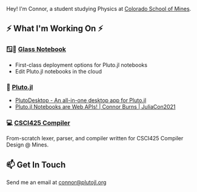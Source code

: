 Hey! I'm Connor, a student studying Physics at [Colorado School of Mines](https://www.mines.edu/). 

## ⚡ What I'm Working On ⚡
### 🪟📓 [Glass Notebook](https://glassnotebook.io)
- First-class deployment options for Pluto.jl notebooks
- Edit Pluto.jl notebooks in the cloud

### 🎈 [Pluto.jl](https://github.com/fonsp/Pluto.jl)
- [PlutoDesktop - An all-in-one desktop app for Pluto.jl](https://github.com/JuliaPluto/PlutoDesktop)
- [Pluto.jl Notebooks are Web APIs! | Connor Burns | JuliaCon2021](https://youtu.be/cx_mjsmybA8)

### 💻 [CSCI425 Compiler](https://github.com/ctrekker/CSCI425)
From-scratch lexer, parser, and compiler written for CSCI425 Compiler Design @ Mines.

## 📫 Get In Touch
Send me an email at [connor@plutojl.org](mailto:connor@plutojl.org)

